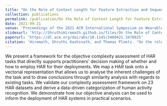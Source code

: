 ```yaml
---
title: "On the Role of Context Length for Feature Extraction and Sequence Modeling in Human Activity Recognition"
collection: publications
permalink: /publication/On the Role of Context Length for Feature Extraction and Sequence Modeling in Human Activity Recognition
date: 2021-09-21
venue: 'Proceedings of the 2021 ACM International Symposium on Wearable Computers'
slidesurl: 'http://ShruthiHiremath.github.io/files/On the Role of Context Length for Feature Extraction and Sequence Modeling in Human Activity Recognition.pdf'
paperurl: 'https://dl.acm.org/doi/abs/10.1145/3460421.3478825'
citation: 'Hiremath, Shruthi Kashinath, and Thomas Ploetz. "On the role of context length for feature extraction and sequence modeling in human activity recognition." In Proceedings of the 2021 ACM International Symposium on Wearable Computers, pp. 13-17. 2021.'
---
```


We present a framework for the objective complexity assessment of HAR tasks that directly supports practitioners' decision making of whether and how to employ HAR for their deployments. We map a HAR task onto a vectorial representation that allows us to analyse the inherent challenges of the task and to draw conclusions through similarity analysis with regards to existing tasks. We validate our complexity assessment framework on 23 HAR datasets and derive a data-driven categorization of human activity recognition. We demonstrate how our objective analysis can be used to inform the deployment of HAR systems in practical scenarios.
